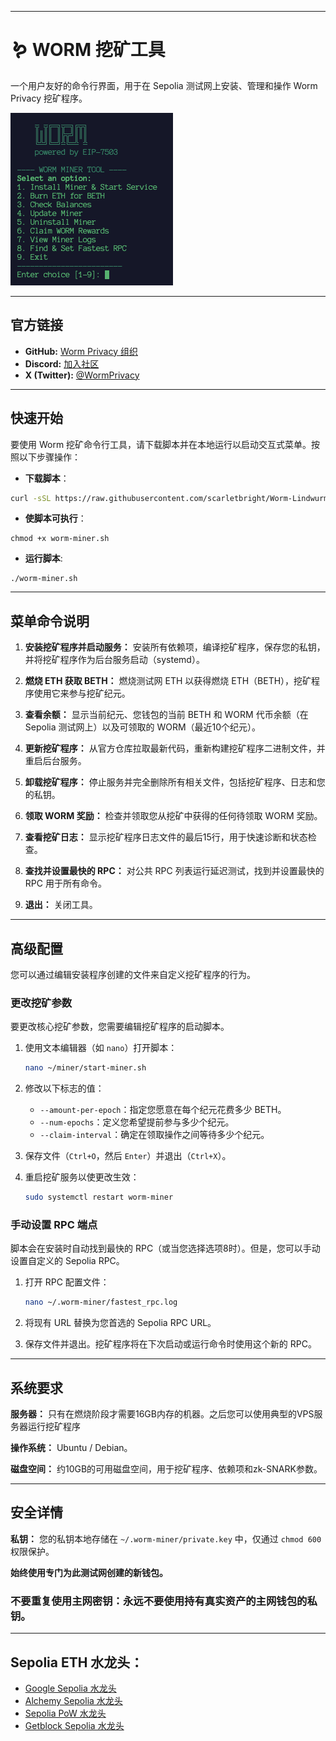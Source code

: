 -----

# 🪱 WORM 挖矿工具

一个用户友好的命令行界面，用于在 Sepolia 测试网上安装、管理和操作 Worm Privacy 挖矿程序。

![Worm Miner Tool UI](./worm-miner.png)

-----

## 官方链接

  - **GitHub:** [Worm Privacy 组织](https://github.com/worm-privacy)
  - **Discord:** [加入社区](https://discord.gg/4SYg84pQnw)
  - **X (Twitter):** [@WormPrivacy](https://x.com/WormPrivacy)

-----

## 快速开始

要使用 Worm 挖矿命令行工具，请下载脚本并在本地运行以启动交互式菜单。按照以下步骤操作：

* **下载脚本**：

```bash
curl -sSL https://raw.githubusercontent.com/scarletbright/Worm-Lindwurm-Sepolia-testnet-miner-client/main/worm-lindwurm-testnet-miner-cli.sh -o worm-miner.sh
```

*  **使脚本可执行**：
```
chmod +x worm-miner.sh
```

*  **运行脚本**:
```
./worm-miner.sh
```

-----

## 菜单命令说明

1.  **安装挖矿程序并启动服务：** 安装所有依赖项，编译挖矿程序，保存您的私钥，并将挖矿程序作为后台服务启动（systemd）。

2.  **燃烧 ETH 获取 BETH：** 燃烧测试网 ETH 以获得燃烧 ETH（BETH），挖矿程序使用它来参与挖矿纪元。

3.  **查看余额：** 显示当前纪元、您钱包的当前 BETH 和 WORM 代币余额（在 Sepolia 测试网上）以及可领取的 WORM（最近10个纪元）。

4.  **更新挖矿程序：** 从官方仓库拉取最新代码，重新构建挖矿程序二进制文件，并重启后台服务。

5.  **卸载挖矿程序：** 停止服务并完全删除所有相关文件，包括挖矿程序、日志和您的私钥。

6.  **领取 WORM 奖励：** 检查并领取您从挖矿中获得的任何待领取 WORM 奖励。

7.  **查看挖矿日志：** 显示挖矿程序日志文件的最后15行，用于快速诊断和状态检查。

8.  **查找并设置最快的 RPC：** 对公共 RPC 列表运行延迟测试，找到并设置最快的 RPC 用于所有命令。

9.  **退出：** 关闭工具。

-----

## 高级配置

您可以通过编辑安装程序创建的文件来自定义挖矿程序的行为。

### 更改挖矿参数

要更改核心挖矿参数，您需要编辑挖矿程序的启动脚本。

1.  使用文本编辑器（如 `nano`）打开脚本：

    ```bash
    nano ~/miner/start-miner.sh
    ```

2.  修改以下标志的值：

      * `--amount-per-epoch`：指定您愿意在每个纪元花费多少 BETH。
      * `--num-epochs`：定义您希望提前参与多少个纪元。
      * `--claim-interval`：确定在领取操作之间等待多少个纪元。

3.  保存文件（`Ctrl+O`，然后 `Enter`）并退出（`Ctrl+X`）。

4.  重启挖矿服务以使更改生效：

    ```bash
    sudo systemctl restart worm-miner
    ```

### 手动设置 RPC 端点

脚本会在安装时自动找到最快的 RPC（或当您选择选项8时）。但是，您可以手动设置自定义的 Sepolia RPC。

1.  打开 RPC 配置文件：

    ```bash
    nano ~/.worm-miner/fastest_rpc.log
    ```

2.  将现有 URL 替换为您首选的 Sepolia RPC URL。

3.  保存文件并退出。挖矿程序将在下次启动或运行命令时使用这个新的 RPC。

-----

## 系统要求

**服务器：** 只有在燃烧阶段才需要16GB内存的机器。之后您可以使用典型的VPS服务器运行挖矿程序

**操作系统：** Ubuntu / Debian。

**磁盘空间：** 约10GB的可用磁盘空间，用于挖矿程序、依赖项和zk-SNARK参数。

-----

## 安全详情

**私钥：** 您的私钥本地存储在 `~/.worm-miner/private.key` 中，仅通过 `chmod 600` 权限保护。

**始终使用专门为此测试网创建的新钱包。**

### 不要重复使用主网密钥：永远不要使用持有真实资产的主网钱包的私钥。

-----

## Sepolia ETH 水龙头：

  * [Google Sepolia 水龙头](https://cloud.google.com/application/web3/faucet/ethereum/sepolia)
  * [Alchemy Sepolia 水龙头](https://www.alchemy.com/faucets/ethereum-sepolia)
  * [Sepolia PoW 水龙头](https://sepolia-faucet.pk910.de)
  * [Getblock Sepolia 水龙头](https://getblock.io/faucet/eth-sepolia/)